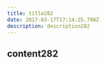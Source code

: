 ```yaml
---
title: title282
date: 2017-03-17T17:14:25.798Z
description: description282
---
```


## content282
  
